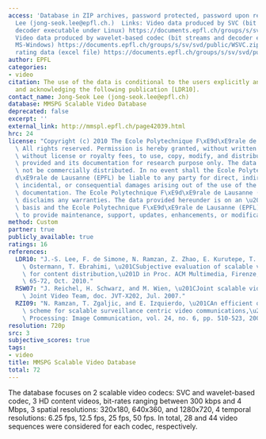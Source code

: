 ```yaml
---
access: 'Database in ZIP archives, password protected, password upon request J.-S.
  Lee (jong-seok.lee@epfl.ch.)  Links: Video data produced by SVC (bit streams and
  decoder executable under Linux) https://documents.epfl.ch/groups/s/sv/svd/public/SVC_linux.zip
  Video data produced by wavelet-based codec (bit streams and decoder executable under
  MS-Windows) https://documents.epfl.ch/groups/s/sv/svd/public/WSVC.zip Subjective
  rating data (excel file) https://documents.epfl.ch/groups/s/sv/svd/public/rating_pair_comparison_final.zip'
author: EPFL
categories:
- video
citation: The use of the data is conditional to the users explicitly and clearly mentioning
  and acknowledging the following publication [LDR10].
contact_name: Jong-Seok Lee (jong-seok.lee@epfl.ch)
database: MMSPG Scalable Video Database
deprecated: false
excerpt: ''
external_link: http://mmspl.epfl.ch/page42039.html
hrc: 24
license: "Copyright (c) 2010 The Ecole Polytechnique F\xE9d\xE9rale de Lausanne (EPFL)\
  \ All rights reserved. Permission is hereby granted, without written agreement and\
  \ without license or royalty fees, to use, copy, modify, and distribute the data\
  \ provided and its documentation for research purpose only. The data provided may\
  \ not be commercially distributed. In no event shall the Ecole Polytechnique F\xE9\
  d\xE9rale de Lausanne (EPFL) be liable to any party for direct, indirect, special,\
  \ incidental, or consequential damages arising out of the use of the data and its\
  \ documentation. The Ecole Polytechnique F\xE9d\xE9rale de Lausanne (EPFL) specifically\
  \ disclaims any warranties. The data provided hereunder is on an \u201Cas is\u201D\
  \ basis and the Ecole Polytechnique F\xE9d\xE9rale de Lausanne (EPFL) has no obligation\
  \ to provide maintenance, support, updates, enhancements, or modifications."
method: Custom
partner: true
publicly_available: true
ratings: 16
references:
  LDR10: "J.-S. Lee, F. de Simone, N. Ramzan, Z. Zhao, E. Kurutepe, T. Sikora, J.\
    \ Ostermann, T. Ebrahimi, \u201CSubjective evaluation of scalable video coding\
    \ for content distribution,\u201D in Proc. ACM Multimedia, Firenze, Italy, pp.\
    \ 65-72, Oct. 2010."
  RSW07: "J. Reichel, H. Schwarz, and M. Wien, \u201CJoint scalable video model (JSVM),\u201D\
    \ Joint Video Team, doc. JVT-X202, Jul. 2007."
  RZI09: "N. Ramzan, T. Zgaljic, and E. Izquierdo, \u201CAn efficient optimization\
    \ scheme for scalable surveillance centric video communications,\u201D Signal\
    \ Processing: Image Communication, vol. 24, no. 6, pp. 510-523, 2009."
resolution: 720p
src: 3
subjective_scores: true
tags:
- video
title: MMSPG Scalable Video Database
total: 72
---
```


The database focuses on 2 scalable video codecs: SVC and wavelet-based codec, 3 HD content videos, bit-rates ranging between 300 kbps and 4 Mbps, 3 spatial resolutions: 320x180, 640x360, and 1280x720, 4 temporal resolutions: 6.25 fps, 12.5 fps, 25 fps, 50 fps. In total, 28 and 44 video sequences were considered for each codec, respectively.